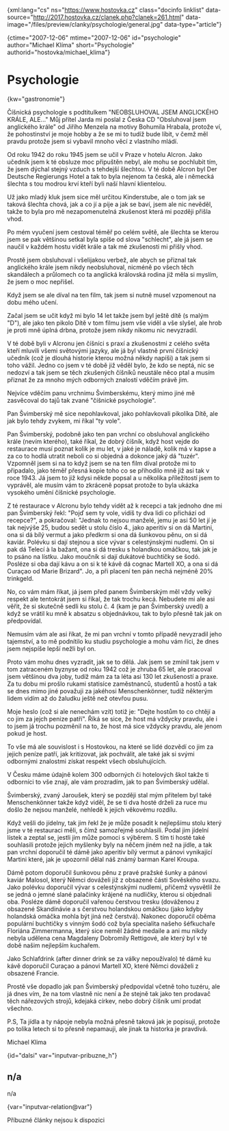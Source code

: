 
{xml:lang="cs" ns="https://www.hostovka.cz" class="docinfo linklist" data-source="http://2017.hostovka.cz/clanek.php?clanek=261.html" data-image="/files/preview/clanky/psychologie/general.jpg" data-type="article"}

{ctime="2007-12-06" mtime="2007-12-06" id="psychologie" author="Michael Klíma" short="Psychologie" authorid="hostovka/michael_klima"}

# Psychologie

<!-- generated attribute kw by user_updatekw.sh on 2020-07-05, do not edit -->

{kw="gastronomie"}

Číšnická psychologie s podtitulkem "NEOBSLUHOVAL JSEM ANGLICKÉHO KRÁLE, ALE..." Můj přítel Jarda mi poslal z Česka CD "Obsluhoval jsem anglického krále" od Jiřího Menzela na motivy Bohumila Hrabala, protože ví, že pohostinství je moje hobby a že se mi to tudíž bude líbit, v čemž měl pravdu protože jsem si vybavil mnoho věcí z vlastního mládí.

Od roku 1942 do roku 1945 jsem se učil v Praze v hotelu Alcron. Jako učedník jsem k té obsluze moc připuštěn nebyl, ale mohu se pochlubit tím, že jsem dýchal stejný vzduch s tehdejší šlechtou. V té době Alcron byl Der Deutsche Regierungs Hotel a tak to byla nejenom ta česká, ale i německá šlechta s tou modrou krví kteří byli naší hlavní klientelou.

Už jako mladý kluk jsem sice měl určitou Kinderstube, ale o tom jak se taková šlechta chová, jak a co jí a pije a jak se baví, jsem ale nic nevěděl, takže to byla pro mě nezapomenutelná zkušenost která mi později přišla vhod.

Po mém vyučení jsem cestoval téměř po celém světě, ale šlechta se kterou jsem se pak většinou setkal byla spíše od slova "schlecht", ale já jsem se naučil v každém hostu vidět krále a tak mé zkušenosti mi přišly vhod.

Prostě jsem obsluhoval i všelijakou verbež, ale abych se přiznal tak anglického krále jsem nikdy neobsluhoval, nicméně po všech těch skandálech a průlomech co ta anglická královská rodina již měla si myslím, že jsem o moc nepřišel.

Když jsem se ale díval na ten film, tak jsem si nutně musel vzpomenout na dobu mého učení.

Začal jsem se učit když mi bylo 14 let takže jsem byl ještě dítě (s malým "D"), ale jako ten pikolo Dítě v tom filmu jsem vše viděl a vše slyšel, ale hrob je proti mně úplná drbna, protože jsem nikdy nikomu nic nevyzradil.

V té době byli v Alcronu jen číšníci s praxí a zkušenostmi z celého světa kteří mluvili všemi světovými jazyky, ale já byl vlastně první číšnický učedník (což je dlouhá historie kterou možná někdy napíši) a tak jsem si toho vážil. Jedno co jsem v té době již věděl bylo, že kdo se neptá, nic se nedozví a tak jsem se těch zkušených číšníků neustále něco ptal a musím přiznat že za mnoho mých odborných znalostí vděčím právě jim.

Nejvíce vděčím panu vrchnimu Švimberskému, který mimo jiné mě zasvěcoval do tajů tak zvané "číšnické psychologie".

Pan Švimberský mě sice nepohlavkoval, jako pohlavkovali pikolíka Dítě, ale jak bylo tehdy zvykem, mi říkal "ty vole".

Pan Švimberský, podobně jako ten pan vrchní co obsluhoval anglického krále (nevím kterého), také říkal, že dobrý číšník, když host vejde do restaurace musí poznat kolik je mu let, v jaké je náladě, kolik má v kapse a za co to hodlá utratit neboli co si objedná a dokonce jaký dá "tuzér". Vzpomněl jsem si na to když jsem se na ten film díval protože mi to připadalo, jako téměř přesná kopie toho co se přihodilo mně již asi tak v roce 1943. Já jsem to již kdysi někde popsal a u několika příležitostí jsem to vyprávěl, ale musím vám to zkráceně popsat protože to byla ukázka vysokého umění číšnické psychologie.

Z té restaurace v Alcronu bylo tehdy vidět až k recepci a tak jednoho dne mi pan Švimberský řekl: "Pojď sem ty vole, vidíš ty dva lidi co přichází od recepce?", a pokračoval: "Jednak to nejsou manželé, jemu je asi 50 let jí je tak nejvýše 25, budou sedět u stolu číslo 4., jako aperitiv si on dá Martini, ona si dá bílý vermut a jako předkrm si ona dá šunkovou pěnu, on si dá kaviár. Polévku si dají stejnou a sice vývar s celestýnskými nudlemi. On si pak dá Telecí à la bažant, ona si dá tresku s holandkou omáčkou, tak jak je to psáno na lístku. Jako moučník si dají dukátové buchtičky se šodó. Posléze si oba dají kávu a on si k té kávě dá cognac Martell XO, a ona si dá Curaçao od Marie Brizard". Jo, a při placení ten pán nechá nejméně 20% trinkgeld.

No, co vám mám říkat, já jsem před panem Švimberským měl vždy velký respekt ale tentokrát jsem si říkal, že tak trochu kecá. Nebudete mi ale asi věřit, že si skutečně sedli ku stolu č. 4 (kam je pan Švimberský uvedl) a když se vrátil ku mně k absatzu s objednávkou, tak to bylo přesně tak jak on předpovídal.

Nemusím vám ale asi říkat, že mi pan vrchní v tomto případě nevyzradil jeho tajemství, a to mě podnítilo ku studiu psychologie a mohu vám říci, že dnes jsem nejspíše lepší nežli byl on.

Proto vám mohu dnes vyzradit, jak se to dělá. Jak jsem se zmínil tak jsem v tom zatraceném byznyse od roku 1942 což je zhruba 65 let, ale pracoval jsem většinou dva joby, tudíž mám za ta léta asi 130 let zkušeností a praxe. Za tu dobu mi prošlo rukami statisíce zaměstnanců, studentů a hostů a tak se dnes mimo jiné považuji za jakéhosi Menschenkönner, tudíž některým lidem vidím až do žaludku ještě než otevřou pusu.

Moje heslo (což si ale nenechám vzít) totiž je: "Dejte hostům to co chtějí a co jim za jejch penize patří". Říká se sice, že host má vždycky pravdu, ale i to jsem já trochu pozměnil na to, že host má sice vždycky pravdu, ale jenom pokud je host.

To vše má ale souvislost i s Hostovkou, na které se lidé dozvědí co jim za jejich peníze patří, jak kritizovat, jak pochválit, ale také jak si svými odbornými znalostmi získat respekt všech obsluhujících.

V Česku máme údajně kolem 300 odborných či hotelových škol takže ti odborníci to vše znají, ale vám prozradím, jak to pan Švimberský udělal.

Švimberský, zvaný Jaroušek, který se později stal mým přítelem byl také Menschenkönner takže když viděl, že se ti dva hosté drželi za ruce mu došlo že nejsou manželé, nehledě k jejich věkovému rozdílu.

Když vešli do jídelny, tak jim řekl že je může posadit k nejlepšímu stolu který jsme v té restauraci měli, s čímž samozřejmě souhlasili. Podal jim jídelní lístek a zeptal se, jestli jim může pomoci s výběrem. S tím ti hosté také souhlasili protože jejich myšlenky byly na něčem jiném než na jídle, a tak pan vrchní doporučil té dámě jako aperitiv bílý vermut a pánovi vynikající Martini které, jak je upozornil dělal náš známý barman Karel Kroupa.

Dámě potom doporučil šunkovou pěnu z pravé pražské šunky a pánovi kaviár Malosol, který Němci dováželi již z obsazené části Sověského svazu. Jako polévku doporučil vývar s celestýnskými nudlemi, přičemž vysvětlil že se jedná o jemné slané palačinky krájené na nudličky, kterou si objednali oba. Posléze dámě doporučil vařenou čerstvou tresku (dováženou z obsazené Skandinávie a s čerstvou holandskou omáčkou (jako kdyby holandská omáčka mohla být jiná než čerstvá). Nakonec doporučil oběma populární buchtičky s vinným šodó což byla specialita našeho šéfkuchaře Floriána Zimmermanna, který sice neměl žádné medaile a ani mu nikdy nebyla udělena cena Magdaleny Dobromily Rettigové, ale který byl v té době našim nejlepším kuchařem.

Jako Schlafdrink (after dinner drink se za války nepoužívalo) té dámě ku kávě doporučil Curaçao a pánovi Martell XO, které Němci dováželi z obsazené Francie.

Prostě vše dopadlo jak pan Švimberský předpovídal včetně toho tuzéru, ale já dnes vím, že na tom vlastně nic není a že stejně tak jako ten prodavač těch nářezových strojů, kdejaká církev, nebo dobrý číšník umí prodat všechno.

P.S, Ta jídla a ty nápoje nebyla možná přesně taková jak je popisuji, protože po tolika letech si to přesně nepamauji, ale jinak ta historka je pravdivá.

Michael Klima

{id="dalsi" var="inputvar-pribuzne_h"}

## n/a

n/a

{var="inputvar-relation@var"}

Příbuzné články nejsou k dispozici

